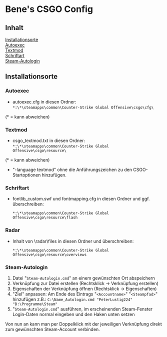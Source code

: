 
# Bene's CSGO Config

## Inhalt
[Installationsorte](https://github.com/Bene-GG/bene-cfg#installationsorte)  
[Autoexec](https://github.com/Bene-GG/bene-cfg#autoexec)  
[Textmod](https://github.com/Bene-GG/bene-cfg#textmod)  
[Schriftart](https://github.com/Bene-GG/bene-cfg#schriftart)  
[Steam-Autologin](https://github.com/Bene-GG/bene-cfg#steam-autologin)

## Installationsorte
### Autoexec
  
* autoexec.cfg in diesen Ordner:  
  `*:\*\steamapps\common\Counter-Strike Global Offensive\csgo\cfg\`
  
(* = kann abweichen)
### Textmod

* csgo_textmod.txt in diesen Ordner:  
  `*:\*\steamapps\common\Counter-Strike Global Offensive\csgo\resource\`
  
(* = kann abweichen)

* "-language textmod" ohne die Anführungszeichen zu den CSGO-Startoptionen hinzufügen.

### Schriftart

* fontlib_custom.swf und fontmapping.cfg in diesen Ordner und ggf. überschreiben:

  `*:\*\steamapps\common\Counter-Strike Global Offensive\csgo\resource\flash`

### Radar
* Inhalt von \radar\files in diesen Ordner und überschreiben:

  `*:\*\steamapps\common\Counter-Strike Global Offensive\csgo\resource\overviews`

### Steam-Autologin

 1. Datei "`Steam-Autologin.cmd`" an einem gewünschten Ort abspeichern
 2. Verknüpfung zur Datei erstellen (Rechtsklick -> Verknüpfung erstellen)
 3. Eigenschaften der Verknüpfung öffnen (Rechtsklick -> Eigenschaften)
 4. "Ziel" anpassen: Am Ende des Eintrags "`<Accountname>`" "`<Steampfad>`" hinzufügen
 z.B.: `C:\Name_Autologin.cmd "PeterLustig224" "D:\Programme\Steam"`
 5. "`Steam-Autologin.cmd`" ausführen, im erscheinenden Steam-Fenster Login-Daten normal eingeben und den Haken unten setzen

Von nun an kann man per Doppelklick mit der jeweiligen Verknüpfung direkt zum gewünschten Steam-Account verbinden.
